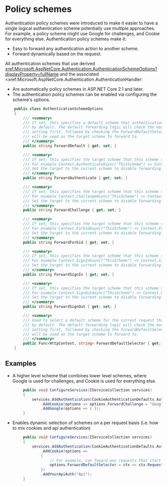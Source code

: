 # Policy schemes

Authentication policy schemes were introduced to make it easier to have a single logical authentication scheme potentially use multiple approaches. For example, a policy scheme might use Google for challenges, and Cookie for everything else. Authentication policy schemes make it:
* Easy to forward any authentication action to another scheme.
* Forward dynamically based on the request.

All authentication schemes that use derived <xref:Microsoft.AspNetCore.Authentication.AuthenticationSchemeOptions?displayProperty=fullName> and the associated <xref:Microsoft.AspNetCore.Authentication.AuthenticationHandler<TOptions>:

* Are automatically policy schemes in ASP.NET Core 2.1 and later.
* The authentication policy schemes can be enabled via configuring the scheme's options.

```C#
    public class AuthenticationSchemeOptions
    {
        /// <summary>
        /// If set, this specifies a default scheme that authentication handlers should forward all authentication operations to
        /// by default. The default forwarding logic will check the most specific ForwardAuthenticate/Challenge/Forbid/SignIn/SignOut 
        /// setting first, followed by checking the ForwardDefaultSelector, followed by ForwardDefault. The first non null result
        /// will be used as the target scheme to forward to.
        /// </summary>
        public string ForwardDefault { get; set; }

        /// <summary>
        /// If set, this specifies the target scheme that this scheme should forward AuthenticateAsync calls to.
        /// For example Context.AuthenticateAsync("ThisScheme") => Context.AuthenticateAsync("ForwardAuthenticateValue");
        /// Set the target to the current scheme to disable forwarding and allow normal processing.
        /// </summary>
        public string ForwardAuthenticate { get; set; }

        /// <summary>
        /// If set, this specifies the target scheme that this scheme should forward ChallengeAsync calls to.
        /// For example Context.ChallengeAsync("ThisScheme") => Context.ChallengeAsync("ForwardChallengeValue");
        /// Set the target to the current scheme to disable forwarding and allow normal processing.
        /// </summary>
        public string ForwardChallenge { get; set; }

        /// <summary>
        /// If set, this specifies the target scheme that this scheme should forward ForbidAsync calls to.
        /// For example Context.ForbidAsync("ThisScheme") => Context.ForbidAsync("ForwardForbidValue");
        /// Set the target to the current scheme to disable forwarding and allow normal processing.
        /// </summary>
        public string ForwardForbid { get; set; }

        /// <summary>
        /// If set, this specifies the target scheme that this scheme should forward SignInAsync calls to.
        /// For example Context.SignInAsync("ThisScheme") => Context.SignInAsync("ForwardSignInValue");
        /// Set the target to the current scheme to disable forwarding and allow normal processing.
        /// </summary>
        public string ForwardSignIn { get; set; }

        /// <summary>
        /// If set, this specifies the target scheme that this scheme should forward SignOutAsync calls to.
        /// For example Context.SignOutAsync("ThisScheme") => Context.SignInAsync("ForwardSignOutValue");
        /// Set the target to the current scheme to disable forwarding and allow normal processing.
        /// </summary>
        public string ForwardSignOut { get; set; }

        /// <summary>
        /// Used to select a default scheme for the current request that authentication handlers should forward all authentication operations to
        /// by default. The default forwarding logic will check the most specific ForwardAuthenticate/Challenge/Forbid/SignIn/SignOut 
        /// setting first, followed by checking the ForwardDefaultSelector, followed by ForwardDefault. The first non null result
        /// will be used as the target scheme to forward to.
        /// </summary>
        public Func<HttpContext, string> ForwardDefaultSelector { get; set; }
    }
```



## Examples
* A higher level scheme that combines lower level schemes, where Google is used for challenges, and Cookie is used for everything else.

```C#
        public void ConfigureServices(IServiceCollection services)
        {
            services.AddAuthentication(CookieAuthenticationDefaults.AuthenticationScheme)
                .AddCookie(options => options.ForwardChallenge = "Google")
                .AddGoogle(options => { });
        }
```

* Enables dynamic selection of schemes on a per request basis (i.e. how to mix cookies and api authentication)

```C#
        public void ConfigureServices(IServiceCollection services)
        {
            services.AddAuthentication(CookieAuthenticationDefaults.AuthenticationScheme)
                .AddCookie(options =>
                {
                    // For example, can foward any requests that start with /api to the api scheme
                    options.ForwardDefaultSelector = ctx => ctx.Request.Path.StartsWithSegments("/api") ? "Api" : null;
                })
                .AddYourApiAuth("Api");
        }
```
